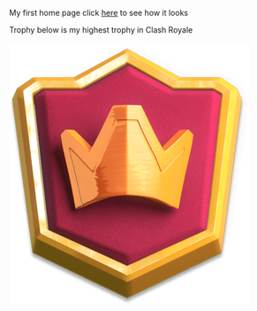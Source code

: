 My first home page click [here](https://thomasanders.github.io/homepage/) to see how it looks

Trophy below is my highest trophy in Clash Royale


![screen shot](https://github.com/thomasanders/homepage/blob/main/images/cr%20champion.png)
